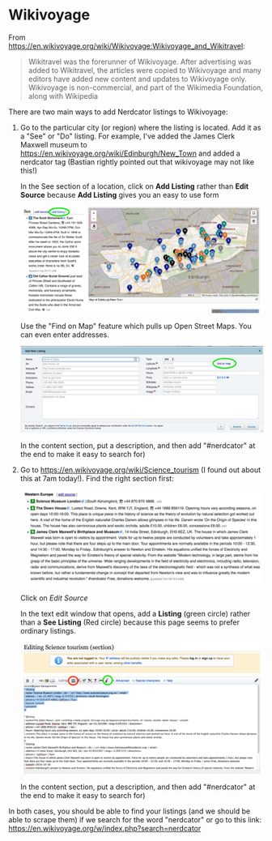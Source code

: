 Wikivoyage
==========

From https://en.wikivoyage.org/wiki/Wikivoyage:Wikivoyage_and_Wikitravel:

> Wikitravel was the forerunner of Wikivoyage. After advertising was added to Wikitravel, the articles were copied to Wikivoyage and many editors have added new content and updates to Wikivoyage only. Wikivoyage is non-commercial, and part of the Wikimedia Foundation, along with Wikipedia

There are two main ways to add Nerdcator listings to Wikivoyage:

1. Go to the particular city (or region) where the listing is located. Add it as a "See" or "Do" listing. For example, I've added the James Clerk Maxwell museum to https://en.wikivoyage.org/wiki/Edinburgh/New_Town and added a nerdcator tag (Bastian rightly pointed out that wikivoyage may not like this!)

    In the See section of a location, click on **Add Listing** rather than **Edit Source** because **Add Listing** gives you an easy to use form
    
    ![New_town_see](../images/wikivoyage/New_town_See.png)
 
    Use the "Find on Map" feature which pulls up Open Street Maps. You can even enter addresses.

    ![New_town_listing](../images/wikivoyage/New_town_listing.png)

    In the content section, put a description, and then add "#nerdcator" at the end to make it easy to search for)

2. Go to https://en.wikivoyage.org/wiki/Science_tourism (I found out about this at 7am today!). Find the right section first:

    ![Science_tourism_section](../images/wikivoyage/Science_Tourism_section.png)

    Click on *Edit Source*
    
    In the text edit window that opens, add a **Listing** (green circle) rather than a **See Listing** (Red circle) because this page seems to prefer ordinary listings.
    
    ![Science_tourism_section](../images/wikivoyage/Science_Tourism_edit.png)
    
    In the content section, put a description, and then add "#nerdcator" at the end to make it easy to search for)

In both cases, you should be able to find your listings (and we should be able to scrape them) if we search for the word "nerdcator" or go to this link: https://en.wikivoyage.org/w/index.php?search=nerdcator

